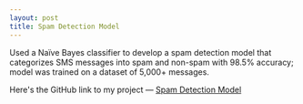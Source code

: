 ```yaml
---
layout: post
title: Spam Detection Model
---
```


<div style="bottom: 0px; position: relative; width:100%; left: 0; right: 0; margin: auto;">
Used a Naïve Bayes classifier to develop a spam detection model that categorizes SMS
messages into spam and non-spam with 98.5% accuracy; model was trained on a dataset of 5,000+ messages.


Here's the GitHub link to my project — [Spam Detection Model](https://github.com/tanuK17/ml_projects_23-24/blob/main/TK_Spam_Detection_Model.ipynb)
</div>
<br>
